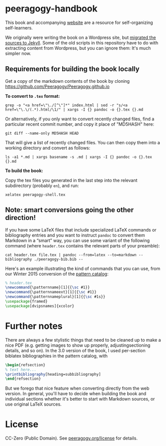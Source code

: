 peeragogy-handbook
==================

This book and accompanying [website](http://peeragogy.org) are a
resource for self-organizing self-learners.

We originally were writing the book on a Wordpress site, but
[migrated the sources to Jekyll](https://github.com/Peeragogy/Peeragogy.github.io).
Some of the old scripts in this repository have to do with extracting
content from Wordpress, but you can ignore them: It's much simpler
now.

## Requirements for building the book locally

Get a copy of the markdown contents of the book by cloning https://github.com/Peeragogy/Peeragogy.github.io

**To convert to `.tex` format:**

``` shell
grep -o "<a href=\"\./[^\"]*" index.html | sed -r "s/<a href=\"\.\/(.*).html/\1/" | xargs -I {} pandoc -o {}.tex {}.md
```

Or alternatively, if you only want to convert recently changed files, find a particular recent commit number, and copy it place of "MD5HASH" here:

```
git diff --name-only MD5HASH HEAD
```

That will give a list of recently changed files.  You can then copy them into a working directory and convert as follows:

``` shell
ls -a1 *.md | xargs basename -s .md | xargs -I {} pandoc -o {}.tex {}.md
```

**To build the book:**

Copy the tex files you generated in the last step into the relevant
subdirectory (probably `en`), and run:

```
xelatex peeragogy-shell.tex
```

## Note: smart conversions going the other direction!

If you have some LaTeX files that include specialized LaTeX commands
or bibliography entries and you want to instruct `pandoc` to convert
them Markdown in a “smart” way, you can use some variant of the
following command (where `header.tex` contains the relevant parts of
your preamble):

```
cat header.tex file.tex | pandoc --from=latex --to=markdown --bibliography ./peeragogy-bib.bib --
```

Here's an example illustrating the kind of commands that you can use,
from our Winter 2015 conversion of the
[pattern catalog](https://github.com/Peeragogy/PeeragogyPatterns):

``` latex
% header.tex
\newcommand{\patternname}[1]{{\sc #1}}
\newcommand{\patternnameext}[1]{{\sc #1}}
\newcommand{\patternnameplural}[1]{{\sc #1s}}
\usepackage{framed}
\usepackage[dvipsnames]{xcolor}
```

# Further notes

There are always a few stylistic things that need to be cleaned up to
make a nice PDF (e.g. getting images to show up properly,
adjustingsectioning details, and so on).  In the 3.0 version of the
book, I used per-section biblatex bibliographies in the pattern
catalog, with

``` latex
\begin{refsection}
% text here...
\printbibliography[heading=subbibliography]
\end{refsection}
```

But we forego that nice feature when converting directly from the web
version.  In general, you'll have to decide when building the book and
individual sections whether it's better to start with Markdown
sources, or use original LaTeX sources.


# License

CC-Zero (Public Domain).  See
[peeragogy.org/license](http://peeragogy.org/license) for details.
